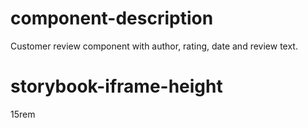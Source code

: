 # component-description
Customer review component with author, rating, date and review text.

# storybook-iframe-height
15rem